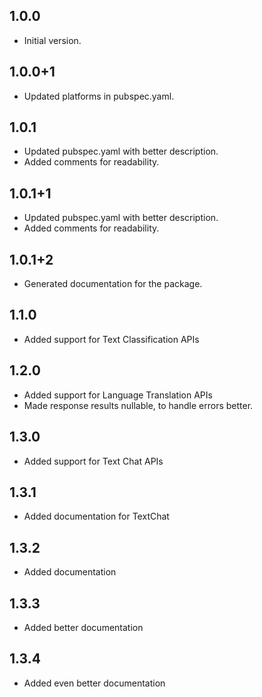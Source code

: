 ## 1.0.0

- Initial version.

## 1.0.0+1

- Updated platforms in pubspec.yaml.

## 1.0.1

- Updated pubspec.yaml with better description.
- Added comments for readability.

## 1.0.1+1

- Updated pubspec.yaml with better description.
- Added comments for readability.

## 1.0.1+2

- Generated documentation for the package.

## 1.1.0

- Added support for Text Classification APIs

## 1.2.0

- Added support for Language Translation APIs
- Made response results nullable, to handle errors better.

## 1.3.0

- Added support for Text Chat APIs

## 1.3.1

- Added documentation for TextChat

## 1.3.2

- Added documentation

## 1.3.3

- Added better documentation

## 1.3.4

- Added even better documentation